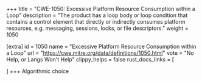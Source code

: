 +++
title = "CWE-1050: Excessive Platform Resource Consumption within a Loop"
description	= "The product has a loop body or loop condition that contains a control element that directly or indirectly consumes platform resources, e.g. messaging, sessions, locks, or file descriptors."
weight = 1050

[extra]
id = 1050
name = "Excessive Platform Resource Consumption within a Loop"
url = "https://cwe.mitre.org/data/definitions/1050.html"
vote = "No Help, or Langs Won't Help"
clippy_helps = false
rust_docs_links = [
	
]
+++
Algorithmic choice
